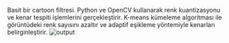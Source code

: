 Basit bir cartoon filtresi. Python ve OpenCV kullanarak renk kuantizasyonu ve kenar tespiti işlemlerini gerçekleştirir. K-means kümeleme algoritması ile görüntüdeki renk sayısını azaltır ve adaptif eşikleme yöntemiyle kenarları belirginleştirir.
![output](https://github.com/user-attachments/assets/45f93f9f-6633-48cb-8845-0cc9c19761c1)

